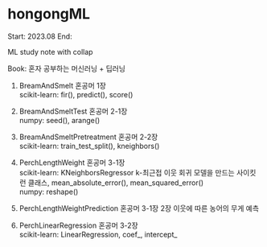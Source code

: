 # hongongML

Start: 2023.08
End:

ML study note with collap

Book: 혼자 공부하는 머신러닝 + 딥러닝

1. BreamAndSmelt 혼공머 1장
  <br/>scikit-learn: fir(), predict(), score()

2. BreamAndSmeltTest 혼공머 2-1장
  <br/>numpy: seed(), arange()

3. BreamAndSmeltPretreatment 혼공머 2-2장
  <br/>scikit-learn: train_test_split(), kneighbors()

4. PerchLengthWeight 혼공머 3-1장
  <br/>scikit-learn: KNeighborsRegressor k-최근접 이웃 회귀 모델을 만드는 사이킷런 클래스, mean_absolute_error(), mean_squared_error()
  <br/>numpy: reshape()

4. PerchLengthWeightPrediction 혼공머 3-1장 2장 이웃에 따른 농어의 무게 예측

5. PerchLinearRegression 혼공머 3-2장
   <br/>scikit-learn: LinearRegression, coef_, intercept_
